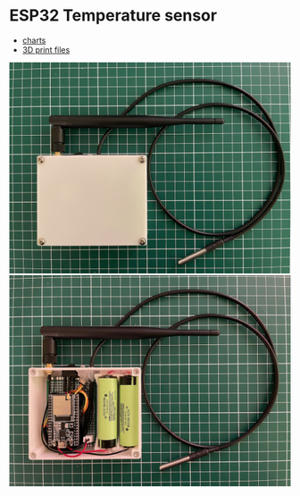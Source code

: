 # ESP32 Temperature sensor

* [charts]()
* [3D print files](https://www.thingiverse.com/thing:5164778)
  
![](./img/IMG_4113.jpeg)
![](./img/IMG_4112.jpeg)

